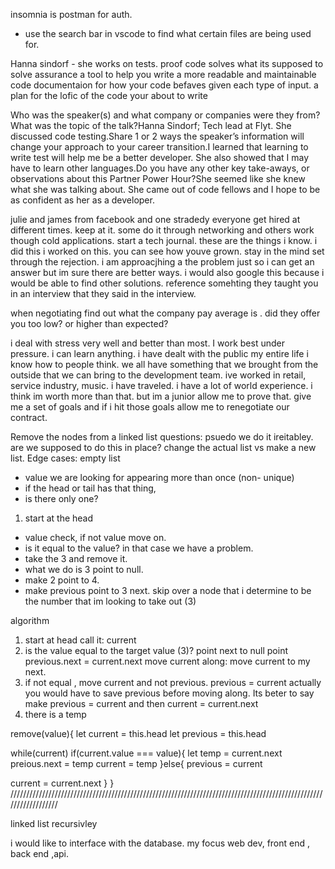 insomnia is postman for auth.
- use the search bar in vscode to find what certain files are being used for.

Hanna sindorf - she works on tests. 
proof code solves what its supposed to solve
assurance
a tool to help you write a more readable and maintainable code
documentaion for how your code befaves given each type of input. 
 a plan for the lofic of the code your about to write

 Who was the speaker(s) and what company or companies were they from?  What was the topic of the talk?Hanna Sindorf; Tech lead at Flyt. She discussed code testing.Share 1 or 2 ways the speaker’s information will change your approach to your career transition.I learned that learning to write test will help me be a better developer. She also showed that I may have to learn other languages.Do you have any other key take-aways, or observations about this Partner Power Hour?She seemed like she knew what she was talking about. She came out of code fellows and I hope to be as confident as her as a developer.



 julie and james from facebook and one stradedy
 everyone get hired at different times.
 keep at it. some do it through networking and others work though cold applications.
 start a tech journal. these are the things i know. i did this i worked on this. you can see how youve grown.
 stay in the mind set through the rejection. i am approacjhing a the problem just so i can get an answer but im sure there are better ways. i would also google this because i would be able to find other solutions.
reference somehting they taught you in an interview that they said in the interview.


when negotiating find out what the company pay average is . did they offer you too low? or higher than expected?

i deal with stress very well and better than most. I work best under pressure. i can learn anything.
i have dealt with the public my entire life i know how to people think. we all have something that we brought from the outside that we can bring to the development team. ive worked in retail, service industry, music. i have traveled. i have a lot of world experience.
 i think im worth more than that. but im a junior allow me to prove that. give me a set of goals and if i hit those goals allow me to renegotiate our contract.


 Remove the nodes from a linked list questions:
 psuedo
we do it ireitabley.
are we supposed to do this in place? change the actual list vs make a new list.
Edge cases: empty list
- value we are looking for appearing more than once (non- unique)
- if the head or tail has that thing,  
- is there only one?
1. start at the head
- value check, if not value move on.
- is it equal to the value? in that case we have a problem.
- take the 3 and remove it.
- what we do is  3 point to null.
- make 2 point to 4.
- make previous point to 3 next. skip over a node that i determine to be the number that im looking to take out (3)

algorithm
1. start at head call it: current
2. is the value equal to the target value (3)?
point next to null
point previous.next = current.next
move current along: move current to my next.
3. if not equal , move current and not previous.
previous = current
actually you would have to save previous before moving along.
Its beter to say make previous = current and then current = current.next
4. there is a temp 


remove(value){
    let current = this.head
    let previous = this.head

while(current)
if(current.value === value){
    let temp = current.next
    preious.next = temp
    current = temp
 }else{
      previous = current

current = current.next
 }
}
//////////////////////////////////////////////////////////////////////////////////////////////////////////////////

linked list recursivley

i would like to interface with the database. my focus web dev, front end , back end ,api.